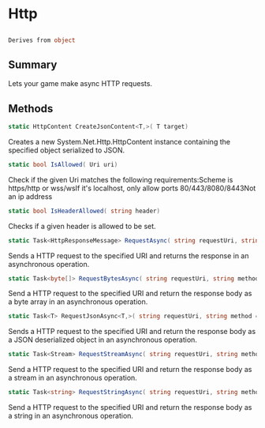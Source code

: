 # Http

## 
```c#
Derives from object
```

## Summary

Lets your game make async HTTP requests.
## Methods

```c#
static HttpContent CreateJsonContent<T,>( T target) 
```
Creates a new System.Net.Http.HttpContent instance containing the specified object serialized to JSON.
```c#
static bool IsAllowed( Uri uri) 
```
Check if the given Uri matches the following requirements:Scheme is https/http or wss/wsIf it's localhost, only allow ports 80/443/8080/8443Not an ip address
```c#
static bool IsHeaderAllowed( string header) 
```
Checks if a given header is allowed to be set.
```c#
static Task<HttpResponseMessage> RequestAsync( string requestUri, string method = "GET", HttpContent content = null, Dictionary<string, string> headers = null, CancellationToken cancellationToken = null) 
```
Sends a HTTP request to the specified URI and returns the response in an asynchronous operation.
```c#
static Task<byte[]> RequestBytesAsync( string requestUri, string method = "GET", HttpContent content = null, Dictionary<string, string> headers = null, CancellationToken cancellationToken = null) 
```
Send a HTTP request to the specified URI and return the response body as a byte array in an asynchronous operation.
```c#
static Task<T> RequestJsonAsync<T,>( string requestUri, string method = "GET", HttpContent content = null, Dictionary<string, string> headers = null, CancellationToken cancellationToken = null) 
```
Sends a HTTP request to the specified URI and return the response body as a JSON deserialized object in an asynchronous operation.
```c#
static Task<Stream> RequestStreamAsync( string requestUri, string method = "GET", HttpContent content = null, Dictionary<string, string> headers = null, CancellationToken cancellationToken = null) 
```
Send a HTTP request to the specified URI and return the response body as a stream in an asynchronous operation.
```c#
static Task<string> RequestStringAsync( string requestUri, string method = "GET", HttpContent content = null, Dictionary<string, string> headers = null, CancellationToken cancellationToken = null) 
```
Send a HTTP request to the specified URI and return the response body as a string in an asynchronous operation.
